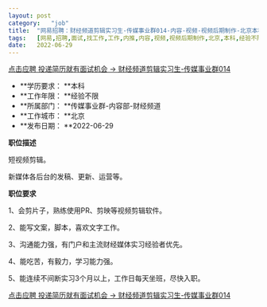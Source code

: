 ```yaml
---
layout:	post
category:	"job"
title:	"网易招聘：财经频道剪辑实习生-传媒事业群014-内容-视频-视频后期制作-北京本科经验不限"
tags:	[网易,招聘,面试,找工作,工作,内推,内容,视频,视频后期制作,北京,本科,经验不限]
date:	2022-06-29
---
```


[点击应聘 投递简历就有面试机会 ->  财经频道剪辑实习生-传媒事业群014](http://mobile.bole.netease.com/bole/boleDetail?id=39584&employeeId=346f03c3cda5f04c&key=all)



- **学历要求： **本科
- **工作年限： **经验不限
- **所属部门： **传媒事业群-内容部-财经频道
- **工作城市： **北京
- **发布日期： **2022-06-29



**职位描述**

短视频剪辑。



新媒体各后台的发稿、更新、运营等。



**职位要求**

1、会剪片子，熟练使用PR、剪映等视频剪辑软件。



2、能写文案，脚本，喜欢文字工作。



3、沟通能力强，有门户和主流财经媒体实习经验者优先。



4、能吃苦，有毅力，学习能力强。



5、能连续不间断实习3个月以上，工作日每天坐班，尽快入职。



[点击应聘 投递简历就有面试机会 ->  财经频道剪辑实习生-传媒事业群014](http://mobile.bole.netease.com/bole/boleDetail?id=39584&employeeId=346f03c3cda5f04c&key=all)